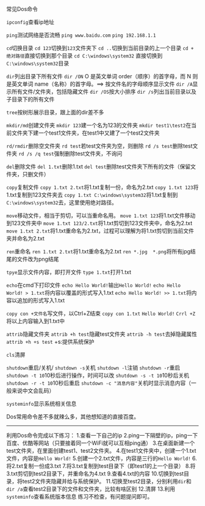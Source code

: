常见Dos命令

`ipconfig`查看ip地址

`ping`测试网络是否流畅
	`ping www.baidu.com`
	`ping 192.168.1.1`

`cd`切换目录
	`cd 123`切换到`123`文件夹下
	`cd ..`切换到当前目录的上一个目录
	`cd + 绝对路径`直接切换到那个目录
		`cd C:\windows\system32` 直接切换到`C:\windows\system32`目录	

`dir`列出目录下所有文件
	`dir /ON` O 是英文单词 order（顺序）的首字母，而 N 则是英文单词 name（名称）的首字母。==> 按文件名的字母顺序显示文件 
	`dir /A`显示所有文件/文件夹，包括隐藏文件
	`dir /OS`按大小排序
	`dir /s`列出当前目录以及子目录下的所有文件 

`tree`按树形展示目录，跟上面的dir差不多

`mkdir/md`创建文件夹
	`mkdir 123`建一个名为123的文件夹
	`mkdir test1\test2`在当前文件夹下建一个test1文件夹，在test1中又建了一个test2文件夹

`rd/rmdir`删除空文件夹
	`rd test`若test文件夹为空，则删除
	`rd /s test`删除test文件夹
	`rd /s /q test`强制删除test文件夹，不询问

`del`删除文件
	`del 1.txt`删除1.txt
	`del test`删除test文件夹下所有的文件（保留文件夹，只删文件）

`copy`复制文件
	`copy 1.txt 2.txt`将1.txt复制一份，命名为2.txt
	`copy 1.txt 123`将1.txt复制到123文件夹去
	`copy 1.txt C:\windows\system32`将1.txt复制到`C:\windows\system32`去，这里使用绝对路径。

`move`移动文件，相当于剪切，可以当重命名用。
	`move 1.txt 123`将1.txt文件移动到123文件夹中
	`move 1.txt 123/2.txt`将1.txt剪切到123文件夹中，命名为2.txt
	`move 1.txt 2.txt`将1.txt重命名为2.txt，过程可以理解为将1.txt剪切到当前文件夹并命名为2.txt

`ren`重命名
	`ren 1.txt 2.txt`将1.txt重命名为2.txt
	`ren *.jpg  *.png`将所有jpg结尾的文件改为png结尾

`tpye`显示文件内容，即打开文件
	`type 1.txt`打开1.txt

`echo`在cmd下打印文件
	`echo Hello World!`输出`Hello World!`
	`echo Hello World! > 1.txt`将内容以覆盖的形式写入1.txt
	`echo Hello World! >> 1.txt`将内容以追加的形式写入1.txt

`copy con +文件名`写文件，以Ctrl+Z结束
	`copy con 1.txt`
		`Hello World!`
		`Crrl +Z`将以上内容输入到1.txt中

`attrib`隐藏文件夹
	`attrib +h test`隐藏test文件夹
	`attrib -h test`去掉隐藏属性
	`attrib +h +s test`  +s:提供系统保护

`cls`清屏

`shutdown`重启/关机/
	`shutdown -s`关机
	`shutdown -l`注销
	`shutdown -r`重启
	`shutdown -t 10`10秒后进行操作，时间可以改
		`shutdown -s -t 10`10秒后关机
		`shutdown -r -t 10`10秒后重启
	`shutdown -c "消息内容"`关机时显示消息内容（一般来说中文会乱码）

`systeminfo`显示系统相关信息

Dos常用命令差不多就辣么多，其他想知道的直接百度。

------

利用Dos命令完成以下练习：
1.查看一下自己的ip
2.ping一下隔壁的ip，ping一下百度、优酷等网站（只要接着同一个WiFi就可以互相ping通）
3.在桌面新建一个test文件夹，在里面创建test1、test2文件夹。
4.在test1文件夹中，创建一个1.txt文件，内容是`Hello World!`
5.创建一个2.txt文件，内容是三行的`Hello World!`
6.将2.txt复制一份成3.txt
7.将3.txt复制到test目录下（即test1的上一个目录）
8.将3.txt剪切到test2目录下，并重命名为4.txt
9.查看4.txt的内容
10.切换到test目录，将test2文件夹隐藏并给与系统保护。
11.切换至test2目录，分别利用`dir`和`dir /a`查看test2目录下的文件和文件夹，比较有啥区别
12.清屏
13.利用`systeminfo`查看系统版本信息
练习不检查，有问题提问即可。

